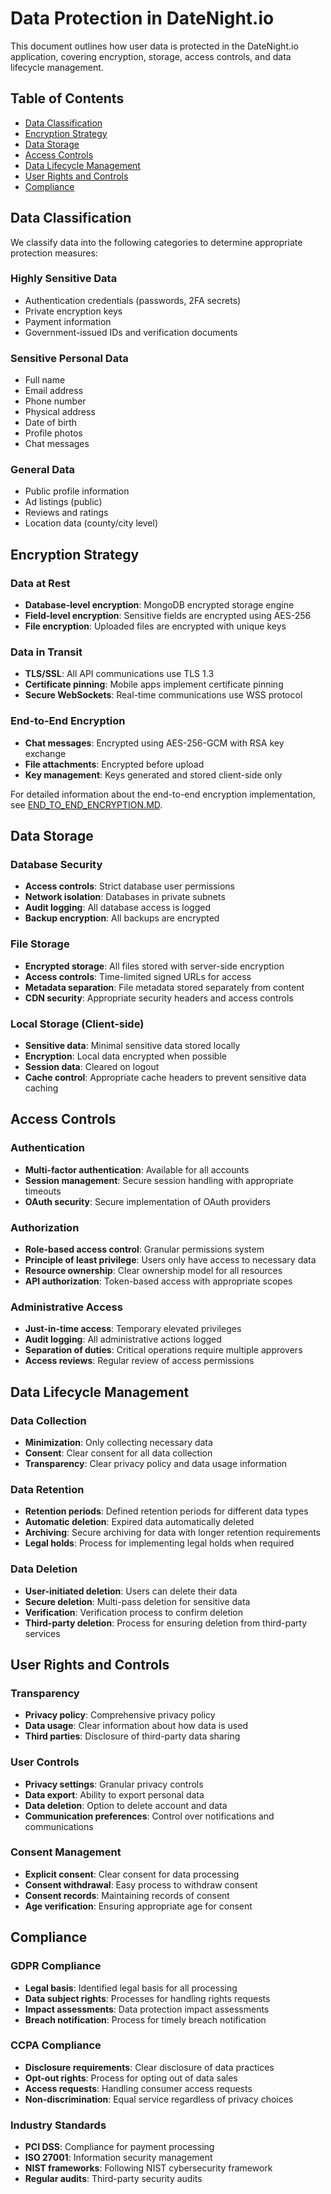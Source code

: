 # Data Protection in DateNight.io

This document outlines how user data is protected in the DateNight.io application, covering encryption, storage, access controls, and data lifecycle management.

## Table of Contents

- [Data Classification](#data-classification)
- [Encryption Strategy](#encryption-strategy)
- [Data Storage](#data-storage)
- [Access Controls](#access-controls)
- [Data Lifecycle Management](#data-lifecycle-management)
- [User Rights and Controls](#user-rights-and-controls)
- [Compliance](#compliance)

## Data Classification

We classify data into the following categories to determine appropriate protection measures:

### Highly Sensitive Data

- Authentication credentials (passwords, 2FA secrets)
- Private encryption keys
- Payment information
- Government-issued IDs and verification documents

### Sensitive Personal Data

- Full name
- Email address
- Phone number
- Physical address
- Date of birth
- Profile photos
- Chat messages

### General Data

- Public profile information
- Ad listings (public)
- Reviews and ratings
- Location data (county/city level)

## Encryption Strategy

### Data at Rest

- **Database-level encryption**: MongoDB encrypted storage engine
- **Field-level encryption**: Sensitive fields are encrypted using AES-256
- **File encryption**: Uploaded files are encrypted with unique keys

### Data in Transit

- **TLS/SSL**: All API communications use TLS 1.3
- **Certificate pinning**: Mobile apps implement certificate pinning
- **Secure WebSockets**: Real-time communications use WSS protocol

### End-to-End Encryption

- **Chat messages**: Encrypted using AES-256-GCM with RSA key exchange
- **File attachments**: Encrypted before upload
- **Key management**: Keys generated and stored client-side only

For detailed information about the end-to-end encryption implementation, see [END_TO_END_ENCRYPTION.MD](END_TO_END_ENCRYPTION.md).

## Data Storage

### Database Security

- **Access controls**: Strict database user permissions
- **Network isolation**: Databases in private subnets
- **Audit logging**: All database access is logged
- **Backup encryption**: All backups are encrypted

### File Storage

- **Encrypted storage**: All files stored with server-side encryption
- **Access controls**: Time-limited signed URLs for access
- **Metadata separation**: File metadata stored separately from content
- **CDN security**: Appropriate security headers and access controls

### Local Storage (Client-side)

- **Sensitive data**: Minimal sensitive data stored locally
- **Encryption**: Local data encrypted when possible
- **Session data**: Cleared on logout
- **Cache control**: Appropriate cache headers to prevent sensitive data caching

## Access Controls

### Authentication

- **Multi-factor authentication**: Available for all accounts
- **Session management**: Secure session handling with appropriate timeouts
- **OAuth security**: Secure implementation of OAuth providers

### Authorization

- **Role-based access control**: Granular permissions system
- **Principle of least privilege**: Users only have access to necessary data
- **Resource ownership**: Clear ownership model for all resources
- **API authorization**: Token-based access with appropriate scopes

### Administrative Access

- **Just-in-time access**: Temporary elevated privileges
- **Audit logging**: All administrative actions logged
- **Separation of duties**: Critical operations require multiple approvers
- **Access reviews**: Regular review of access permissions

## Data Lifecycle Management

### Data Collection

- **Minimization**: Only collecting necessary data
- **Consent**: Clear consent for all data collection
- **Transparency**: Clear privacy policy and data usage information

### Data Retention

- **Retention periods**: Defined retention periods for different data types
- **Automatic deletion**: Expired data automatically deleted
- **Archiving**: Secure archiving for data with longer retention requirements
- **Legal holds**: Process for implementing legal holds when required

### Data Deletion

- **User-initiated deletion**: Users can delete their data
- **Secure deletion**: Multi-pass deletion for sensitive data
- **Verification**: Verification process to confirm deletion
- **Third-party deletion**: Process for ensuring deletion from third-party services

## User Rights and Controls

### Transparency

- **Privacy policy**: Comprehensive privacy policy
- **Data usage**: Clear information about how data is used
- **Third parties**: Disclosure of third-party data sharing

### User Controls

- **Privacy settings**: Granular privacy controls
- **Data export**: Ability to export personal data
- **Data deletion**: Option to delete account and data
- **Communication preferences**: Control over notifications and communications

### Consent Management

- **Explicit consent**: Clear consent for data processing
- **Consent withdrawal**: Easy process to withdraw consent
- **Consent records**: Maintaining records of consent
- **Age verification**: Ensuring appropriate age for consent

## Compliance

### GDPR Compliance

- **Legal basis**: Identified legal basis for all processing
- **Data subject rights**: Processes for handling rights requests
- **Impact assessments**: Data protection impact assessments
- **Breach notification**: Process for timely breach notification

### CCPA Compliance

- **Disclosure requirements**: Clear disclosure of data practices
- **Opt-out rights**: Process for opting out of data sales
- **Access requests**: Handling consumer access requests
- **Non-discrimination**: Equal service regardless of privacy choices

### Industry Standards

- **PCI DSS**: Compliance for payment processing
- **ISO 27001**: Information security management
- **NIST frameworks**: Following NIST cybersecurity framework
- **Regular audits**: Third-party security audits
